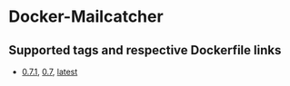 # Docker-Mailcatcher

## Supported tags and respective Dockerfile links

* [0.7.1](https://github.com/glenux/docker-mailcacher/blob/v0.7.1/Dockerfile), [0.7](https://github.com/glenux/docker-mailcacher/blob/v0.7.1/Dockerfile), [latest](https://github.com/glenux/docker-mailcacher/blob/v0.7.1/Dockerfile)

